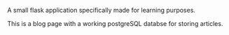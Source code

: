 A small flask application specifically made for learning purposes. 

This is a blog page with a working postgreSQL databse for storing articles.
